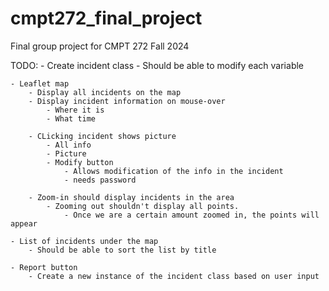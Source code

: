 # cmpt272_final_project
 Final group project for CMPT 272 Fall 2024



TODO: 
    - Create incident class
        - Should be able to modify each variable

    - Leaflet map 
        - Display all incidents on the map
        - Display incident information on mouse-over
            - Where it is
            - What time

        - CLicking incident shows picture
            - All info
            - Picture
            - Modify button
                - Allows modification of the info in the incident
                - needs password

        - Zoom-in should display incidents in the area
            - Zooming out shouldn't display all points.
                - Once we are a certain amount zoomed in, the points will appear

    - List of incidents under the map
        - Should be able to sort the list by title

    - Report button
        - Create a new instance of the incident class based on user input
    


